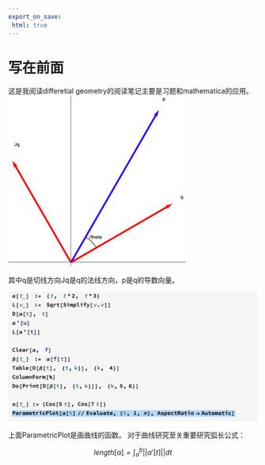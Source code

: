 ```yaml
---
export_on_save:
 html: true
---
```


# 写在前面
 这是我阅读differetial geometry的阅读笔记主要是习题和mathematica的应用。
 ![figure1-1示意图](./figure1-1.png)
 
 其中q是切线方向Jq是q的法线方向，p是q的导数向量。

![Mathematica1-2note](./note1-2.png)

上面ParametricPlot是画曲线的函数。
对于曲线研究至关重要研究弧长公式：

$$length[\alpha] = \int_{a}^{b}\left|\left|\alpha'[t]\right|\right|dt$$

